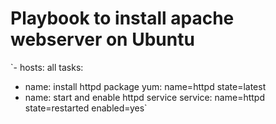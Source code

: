 # Playbook to install apache webserver on Ubuntu 

`- hosts: all
  tasks:
  - name: install httpd package
    yum: name=httpd state=latest
  - name: start and enable httpd service
    service: name=httpd state=restarted enabled=yes`
    

